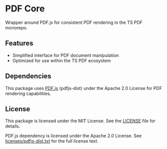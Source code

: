 # PDF Core

Wrapper around PDF.js for consistent PDF rendering in the TS PDF monorepo.

## Features

- Simplified interface for PDF document manipulation
- Optimized for use within the TS PDF ecosystem

## Dependencies

This package uses [PDF.js](https://github.com/mozilla/pdf.js) (pdfjs-dist) under the Apache 2.0 License for PDF rendering capabilities.

## License

This package is licensed under the MIT License. See the [LICENSE](../../LICENSE) file for details.

PDF.js dependency is licensed under the Apache 2.0 License. See [licenses/pdfjs-dist.txt](../../licenses/pdfjs-dist.txt) for the full license text.
